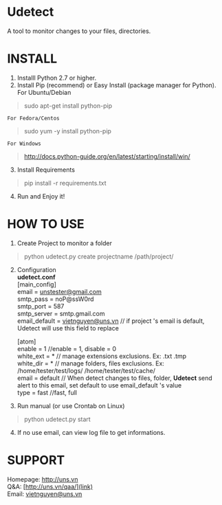 Udetect
=======
A tool to monitor changes to your files, directories.

INSTALL
=======  
1. Installl Python 2.7 or higher.
2. Install Pip (recommend) or Easy Install (package manager for Python).  
	For Ubuntu/Debian
> sudo apt-get install python-pip

	For Fedora/Centos
> sudo yum -y install python-pip

	For Windows
> http://docs.python-guide.org/en/latest/starting/install/win/

3. Install Requirements
>pip install -r requirements.txt

4. Run and Enjoy it!  

HOW TO USE
==========
1. Create Project to monitor a folder
>python udetect.py create projectname /path/project/  

2. Configuration  
__udetect.conf__  
	[main_config]  
	email = unstester@gmail.com  
	smtp_pass = noP@ssW0rd  
	smtp_port = 587  
	smtp_server = smtp.gmail.com  
	email_default = vietnguyen@uns.vn // if project 's email is default, Udetect will use this field to replace  

	[atom]  
	enable = 1 //enable = 1, disable = 0  
	white_ext = * // manage extensions exclusions. Ex: .txt .tmp  
	white_dir = * // manage folders, files exclusions. Ex: /home/tester/test/logs/ /home/tester/test/cache/  
	email = default // When detect changes to files, folder, __Udetect__ send alert to this email, set default to use email_default 's value  
	type = fast //fast, full

3. Run manual (or use Crontab on Linux)
>python udetect.py start  

4. If no use email, can view log file to get informations.  

SUPPORT
=======

Homepage: [http://uns.vn  ](link)  
Q&A: [http://uns.vn/qaa/](link)  
Email: vietnguyen@uns.vn
